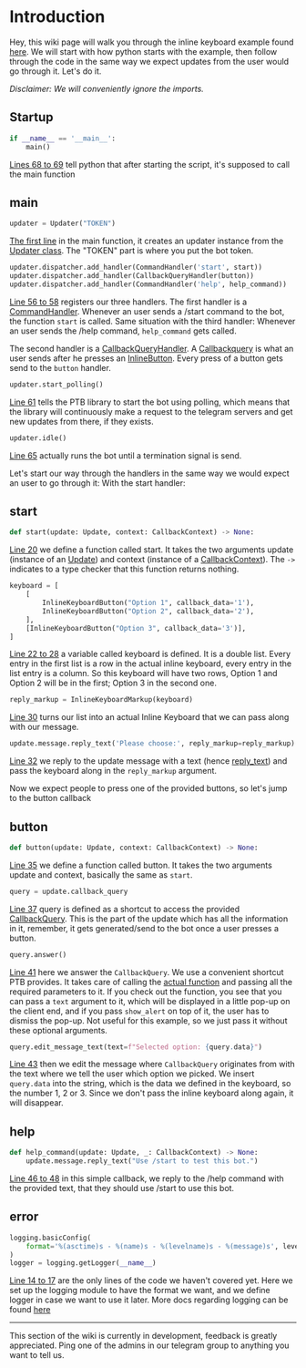 # Introduction
Hey, this wiki page will walk you through the inline keyboard example found [here](../blob/master/examples/inlinekeyboard.py). We will start with how python starts with the example, then follow through the code in the same way we expect updates from the user would go through it. Let's do it.

_Disclaimer: We will conveniently ignore the imports._
## Startup

```python
if __name__ == '__main__':
    main()
```
[Lines 68 to 69](https://github.com/python-telegram-bot/python-telegram-bot/blob/92cb6f3ae8d5c3e49b9019a9348d4408135ffc95/examples/inlinekeyboard.py#L68-L69) tell python that after starting the script, it's supposed to call the main function
## main

```python
updater = Updater("TOKEN")
```
[The first line](https://github.com/python-telegram-bot/python-telegram-bot/blob/92cb6f3ae8d5c3e49b9019a9348d4408135ffc95/examples/inlinekeyboard.py#L54) in the main function, it creates an updater instance from the [Updater class](https://python-telegram-bot.readthedocs.io/en/stable/telegram.ext.updater.html). The "TOKEN" part is where you put the bot token.

```python
updater.dispatcher.add_handler(CommandHandler('start', start))
updater.dispatcher.add_handler(CallbackQueryHandler(button))
updater.dispatcher.add_handler(CommandHandler('help', help_command))
```
[Line 56 to 58](https://github.com/python-telegram-bot/python-telegram-bot/blob/92cb6f3ae8d5c3e49b9019a9348d4408135ffc95/examples/inlinekeyboard.py#L56-L58) registers our three handlers. The first handler is a [CommandHandler](https://python-telegram-bot.readthedocs.io/en/stable/telegram.ext.commandhandler.html). Whenever an user sends a /start command to the bot, the function `start` is called. Same situation with the third handler: Whenever an user sends the /help command, `help_command` gets called.

The second handler is a [CallbackQueryHandler](https://python-telegram-bot.readthedocs.io/en/stable/telegram.ext.callbackqueryhandler.html). A [Callbackquery](https://python-telegram-bot.readthedocs.io/en/stable/telegram.callbackquery.html) is what an user sends after he presses an [InlineButton](https://python-telegram-bot.readthedocs.io/en/stable/telegram.inlinekeyboardbutton.html). Every press of a button gets send to the `button` handler.

```python
updater.start_polling()
```
[Line 61](https://github.com/python-telegram-bot/python-telegram-bot/blob/92cb6f3ae8d5c3e49b9019a9348d4408135ffc95/examples/inlinekeyboard.py#L61) tells the PTB library to start the bot using polling, which means that the library will continuously make a request to the telegram servers and get new updates from there, if they exists.

```python
updater.idle()
```
[Line 65](https://github.com/python-telegram-bot/python-telegram-bot/blob/92cb6f3ae8d5c3e49b9019a9348d4408135ffc95/examples/inlinekeyboard.py#L65) actually runs the bot until a termination signal is send.


Let's start our way through the handlers in the same way we would expect an user to go through it: With the start handler:
## start

```python
def start(update: Update, context: CallbackContext) -> None:
```
[Line 20](https://github.com/python-telegram-bot/python-telegram-bot/blob/92cb6f3ae8d5c3e49b9019a9348d4408135ffc95/examples/inlinekeyboard.py#L20) we define a function called start. It takes the two arguments update (instance of an [Update](https://python-telegram-bot.readthedocs.io/en/stable/telegram.update.html)) and context (instance of a [CallbackContext](https://python-telegram-bot.readthedocs.io/en/stable/telegram.ext.callbackcontext.html)). The `->` indicates to a type checker that this function returns nothing.

```python
keyboard = [
    [
        InlineKeyboardButton("Option 1", callback_data='1'),
        InlineKeyboardButton("Option 2", callback_data='2'),
    ],
    [InlineKeyboardButton("Option 3", callback_data='3')],
]

```
[Line 22 to 28](https://github.com/python-telegram-bot/python-telegram-bot/blob/92cb6f3ae8d5c3e49b9019a9348d4408135ffc95/examples/inlinekeyboard.py#L22-L28) a variable called keyboard is defined. It is a double list. Every entry in the first list is a row in the actual inline keyboard, every entry in the list entry is a column. So this keyboard will have two rows, Option 1 and Option 2 will be in the first; Option 3 in the second one.

```python
reply_markup = InlineKeyboardMarkup(keyboard)
```
[Line 30](https://github.com/python-telegram-bot/python-telegram-bot/blob/92cb6f3ae8d5c3e49b9019a9348d4408135ffc95/examples/inlinekeyboard.py#L30) turns our list into an actual Inline Keyboard that we can pass along with our message.

```python
update.message.reply_text('Please choose:', reply_markup=reply_markup)
```
[Line 32](https://github.com/python-telegram-bot/python-telegram-bot/blob/92cb6f3ae8d5c3e49b9019a9348d4408135ffc95/examples/inlinekeyboard.py#L32) we reply to the update message with a text (hence [reply_text](https://python-telegram-bot.readthedocs.io/en/stable/telegram.message.html#telegram.Message.reply_text)) and pass the keyboard along in the `reply_markup` argument.

Now we expect people to press one of the provided buttons, so let's jump to the button callback
## button

```python
def button(update: Update, context: CallbackContext) -> None:
```
[Line 35](https://github.com/python-telegram-bot/python-telegram-bot/blob/92cb6f3ae8d5c3e49b9019a9348d4408135ffc95/examples/inlinekeyboard.py#L35) we define a function called button. It takes the two arguments update and context, basically the same as `start`.

```python
query = update.callback_query
```
[Line 37](https://github.com/python-telegram-bot/python-telegram-bot/blob/92cb6f3ae8d5c3e49b9019a9348d4408135ffc95/examples/inlinekeyboard.py#L37) query is defined as a shortcut to access the provided [CallbackQuery](https://python-telegram-bot.readthedocs.io/en/stable/telegram.callbackquery.html). This is the part of the update which has all the information in it, remember, it gets generated/send to the bot once a user presses a button.


```python
query.answer()
```
[Line 41](https://github.com/python-telegram-bot/python-telegram-bot/blob/92cb6f3ae8d5c3e49b9019a9348d4408135ffc95/examples/inlinekeyboard.py#L41) here we answer the `CallbackQuery`. We use a convenient shortcut PTB provides. It takes care of calling the [actual function](https://python-telegram-bot.readthedocs.io/en/stable/telegram.bot.html#telegram.Bot.answer_callback_query) and passing all the required parameters to it. If you check out the function, you see that you can pass a `text` argument to it, which will be displayed in a little pop-up on the client end, and if you pass `show_alert` on top of it, the user has to dismiss the pop-up. Not useful for this example, so we just pass it without these optional arguments.

```python
query.edit_message_text(text=f"Selected option: {query.data}")
```
[Line 43](https://github.com/python-telegram-bot/python-telegram-bot/blob/92cb6f3ae8d5c3e49b9019a9348d4408135ffc95/examples/inlinekeyboard.py#L43) then we edit the message where `CallbackQuery` originates from with the text where we tell the user which option we picked. We insert `query.data` into the string, which is the data we defined in the keyboard, so the number 1, 2 or 3. Since we don't pass the inline keyboard along again, it will disappear.
## help

```python
def help_command(update: Update, _: CallbackContext) -> None:
    update.message.reply_text("Use /start to test this bot.")
```
[Line 46 to 48](https://github.com/python-telegram-bot/python-telegram-bot/blob/92cb6f3ae8d5c3e49b9019a9348d4408135ffc95/examples/inlinekeyboard.py#L46-L48) in this simple callback, we reply to the /help command with the provided text, that they should use /start to use this bot.
## error

```python
logging.basicConfig(
    format='%(asctime)s - %(name)s - %(levelname)s - %(message)s', level=logging.INFO
)
logger = logging.getLogger(__name__)
```
[Line 14 to 17](https://github.com/python-telegram-bot/python-telegram-bot/blob/92cb6f3ae8d5c3e49b9019a9348d4408135ffc95/examples/inlinekeyboard.py#L14-L17) are the only lines of the code we haven't covered yet. Here we set up the logging module to have the format we want, and we define logger in case we want to use it later. More docs regarding logging can be found [here](https://docs.python.org/3/library/logging.html)

***

This section of the wiki is currently in development, feedback is greatly appreciated. Ping one of the admins in our telegram group to anything you want to tell us.